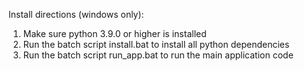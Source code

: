 Install directions (windows only):


1. Make sure python 3.9.0 or higher is installed
2. Run the batch script install.bat to install all python dependencies
3. Run the batch script run_app.bat to run the main application code
